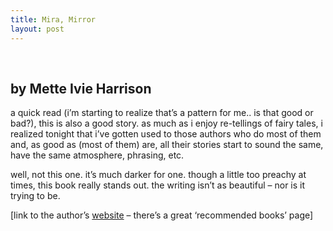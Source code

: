 ```yaml
---
title: Mira, Mirror
layout: post
---
```


<div class="powells">
  <txp:wm_powells_img isbn="0670059234" /><br /> <txp:wm_powells_link isbn="0670059234" />
</div>

## by Mette Ivie Harrison

a quick read (i&#8217;m starting to realize that&#8217;s a pattern for me.. is that good or bad?), this is also a good story. as much as i enjoy re-tellings of fairy tales, i realized tonight that i&#8217;ve gotten used to those authors who do most of them and, as good as (most of them) are, all their stories start to sound the same, have the same atmosphere, phrasing, etc.

well, not this one. it&#8217;s much darker for one. though a little too preachy at times, this book really stands out. the writing isn&#8217;t as beautiful &#8211; nor is it trying to be.

[link to the author&#8217;s [website][1] &#8211; there&#8217;s a great &#8216;recommended books&#8217; page]

 [1]: http://www.metteivieharrison.com/